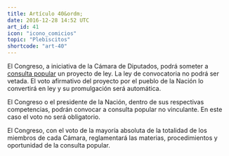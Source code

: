 ```yaml
---
title: Artículo 40&ordm;
date: 2016-12-28 14:52 UTC
art_id: 41
icon: "icono_comicios"
topic: "Plebiscitos"
shortcode: "art-40"
---
```

El Congreso, a iniciativa de la Cámara de Diputados, podrá someter a [consulta popular](http://es.wikipedia.org/wiki/Consulta_popular) un proyecto de ley. La ley de convocatoria no podrá ser vetada. El voto afirmativo del proyecto por el pueblo de la Nación lo convertirá en ley y su promulgación será automática.

El Congreso o el presidente de la Nación, dentro de sus respectivas competencias, podrán convocar a consulta popular no vinculante. En este caso el voto no será obligatorio.

El Congreso, con el voto de la mayoría absoluta de la totalidad de los miembros de cada Cámara, reglamentará las materias, procedimientos y oportunidad de la consulta popular.
